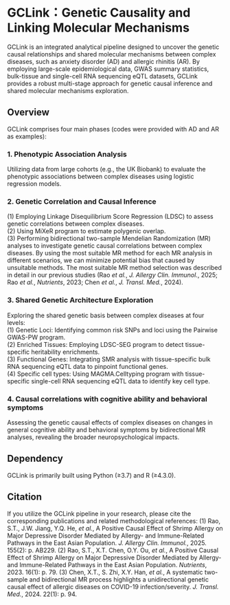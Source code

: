 # GCLink：Genetic Causality and Linking Molecular Mechanisms
GCLink is an integrated analytical pipeline designed to uncover the genetic causal relationships and shared molecular mechanisms between complex diseases, such as anxiety disorder (AD) and allergic rhinitis (AR). By employing large-scale epidemiological data, GWAS summary statistics, bulk-tissue and single-cell RNA sequencing eQTL datasets, GCLink provides a robust multi-stage approach for genetic causal inference and shared molecular mechanisms exploration.
## Overview
GCLink comprises four main phases (codes were provided with AD and AR as examples):
### 1.	Phenotypic Association Analysis
Utilizing data from large cohorts (e.g., the UK Biobank) to evaluate the phenotypic associations between complex diseases using logistic regression models.
### 2.	Genetic Correlation and Causal Inference
(1) Employing Linkage Disequilibrium Score Regression (LDSC) to assess genetic correlations between complex diseases.\
(2) Using MiXeR program to estimate polygenic overlap.\
(3) Performing bidirectional two-sample Mendelian Randomization (MR) analyses to investigate genetic causal correlations between complex diseases. By using the most suitable MR method for each MR analysis in different scenarios, we can minimize potential bias that caused by unsuitable methods. The most suitable MR method selection was described in detail in our previous studies (Rao _et al._, _J. Allergy Clin. Immunol._, 2025; Rao _et al._, _Nutrients_, 2023; Chen _et al._, _J. Transl. Med._, 2024).
### 3.	Shared Genetic Architecture Exploration
Exploring the shared genetic basis between complex diseases at four levels:\
(1) Genetic Loci: Identifying common risk SNPs and loci using the Pairwise GWAS-PW program.\
(2) Enriched Tissues: Employing LDSC-SEG program to detect tissue-specific heritability enrichments.\
(3) Functional Genes: Integrating SMR analysis with tissue-specific bulk RNA sequencing eQTL data to pinpoint functional genes.\
(4) Specific cell types: Using MAGMA.Celltyping program with tissue-specific single-cell RNA sequencing eQTL data to identify key cell type.
### 4.	Causal correlations with cognitive ability and behavioral symptoms 
Assessing the genetic causal effects of complex diseases on changes in general cognitive ability and behavioral symptoms by bidirectional MR analyses, revealing the broader neuropsychological impacts.
## Dependency
GCLink is primarily built using Python (≥3.7) and R (≥4.3.0). 
## Citation
If you utilize the GCLink pipeline in your research, please cite the corresponding publications and related methodological references: 
(1)	Rao, S.T., J.W. Jiang, Y.Q. He, _et al._, A Positive Causal Effect of Shrimp Allergy on Major Depressive Disorder Mediated by Allergy- and Immune-Related Pathways in the East Asian Population. _J. Allergy Clin. Immunol._, 2025. 155(2): p. AB229.
(2)	Rao, S.T., X.T. Chen, O.Y. Ou, _et al._, A Positive Causal Effect of Shrimp Allergy on Major Depressive Disorder Mediated by Allergy- and Immune-Related Pathways in the East Asian Population. _Nutrients_, 2023. 16(1): p. 79.
(3)	Chen, X.T., S. Zhi, X.Y. Han, _et al._, A systematic two-sample and bidirectional MR process highlights a unidirectional genetic causal effect of allergic diseases on COVID-19 infection/severity. _J. Transl. Med._, 2024. 22(1): p. 94.
